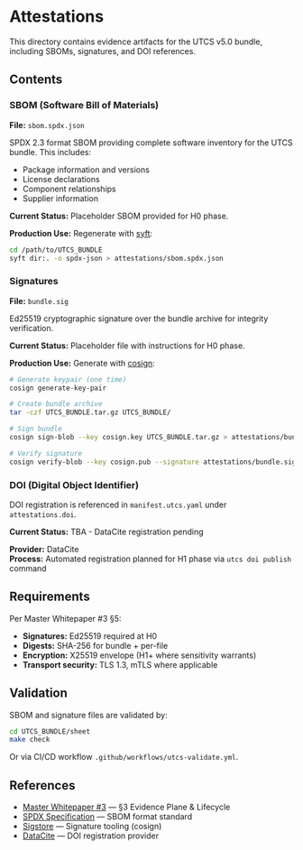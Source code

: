 # Attestations

This directory contains evidence artifacts for the UTCS v5.0 bundle, including SBOMs, signatures, and DOI references.

## Contents

### SBOM (Software Bill of Materials)

**File:** `sbom.spdx.json`

SPDX 2.3 format SBOM providing complete software inventory for the UTCS bundle. This includes:
- Package information and versions
- License declarations
- Component relationships
- Supplier information

**Current Status:** Placeholder SBOM provided for H0 phase.

**Production Use:** Regenerate with [syft](https://github.com/anchore/syft):

```bash
cd /path/to/UTCS_BUNDLE
syft dir:. -o spdx-json > attestations/sbom.spdx.json
```

### Signatures

**File:** `bundle.sig`

Ed25519 cryptographic signature over the bundle archive for integrity verification.

**Current Status:** Placeholder file with instructions for H0 phase.

**Production Use:** Generate with [cosign](https://docs.sigstore.dev/cosign/installation/):

```bash
# Generate keypair (one time)
cosign generate-key-pair

# Create bundle archive
tar -czf UTCS_BUNDLE.tar.gz UTCS_BUNDLE/

# Sign bundle
cosign sign-blob --key cosign.key UTCS_BUNDLE.tar.gz > attestations/bundle.sig

# Verify signature
cosign verify-blob --key cosign.pub --signature attestations/bundle.sig UTCS_BUNDLE.tar.gz
```

### DOI (Digital Object Identifier)

DOI registration is referenced in `manifest.utcs.yaml` under `attestations.doi`.

**Current Status:** TBA - DataCite registration pending

**Provider:** DataCite  
**Process:** Automated registration planned for H1 phase via `utcs doi publish` command

## Requirements

Per Master Whitepaper #3 §5:

- **Signatures:** Ed25519 required at H0
- **Digests:** SHA-256 for bundle + per-file
- **Encryption:** X25519 envelope (H1+ where sensitivity warrants)
- **Transport security:** TLS 1.3, mTLS where applicable

## Validation

SBOM and signature files are validated by:

```bash
cd UTCS_BUNDLE/sheet
make check
```

Or via CI/CD workflow `.github/workflows/utcs-validate.yml`.

## References

- [Master Whitepaper #3](../context/MASTER_WHITEPAPER_3_UTCS.md) — §3 Evidence Plane & Lifecycle
- [SPDX Specification](https://spdx.dev/specifications/) — SBOM format standard
- [Sigstore](https://www.sigstore.dev/) — Signature tooling (cosign)
- [DataCite](https://datacite.org/) — DOI registration provider
